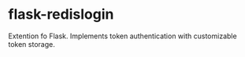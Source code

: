 flask-redislogin
================

Extention fo Flask. Implements token authentication with customizable token storage.
